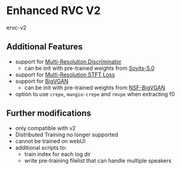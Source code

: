 # Enhanced RVC V2
ervc-v2

## Additional Features
* support for [Multi-Resolution Discriminator](lib/discriminator.py#L201)
  * can be init with pre-trained weights from [Sovits-5.0](https://github.com/PlayVoice/so-vits-svc-5.0/releases/tag/5.0)
* support for [Multi-Resolution STFT Loss](./train/losses.py#L156)
* support for [BigVGAN](lib/generator.py#L413)
  * can be init with pre-trained weights from [NSF-BigVGAN](https://github.com/PlayVoice/NSF-BigVGAN/releases/tag/release)
* option to use `crepe`, `mangio-crepe` and `rmvpe` when extracting f0

## Further modifications
* only compatible with v2
* Distributed Training no longer supported
* cannot be trained on webUI
* additional scripts to:
  * train index for each log dir
  * write pre-training filelist that can handle multiple speakers
